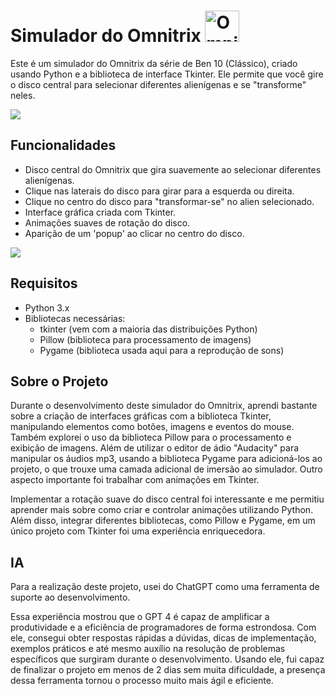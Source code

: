 # Simulador do Omnitrix <img src="https://github.com/user-attachments/assets/b804bf04-59f2-479e-b398-840487f31024" alt="Omnitrix" width="55" height="50">


Este é um simulador do Omnitrix da série de Ben 10 (Clássico), criado usando Python e a biblioteca de interface Tkinter. Ele permite que você gire o disco central para selecionar diferentes alienígenas e se "transforme" neles.

<img src="https://github.com/user-attachments/assets/a6af672a-14be-43eb-aa0a-ca3f8996a054">

## Funcionalidades

- Disco central do Omnitrix que gira suavemente ao selecionar diferentes alienígenas.
- Clique nas laterais do disco para girar para a esquerda ou direita.
- Clique no centro do disco para "transformar-se" no alien selecionado.
- Interface gráfica criada com Tkinter.
- Animações suaves de rotação do disco.
- Aparição de um 'popup' ao clicar no centro do disco.

<img src="https://github.com/user-attachments/assets/77975582-d45f-4717-850b-fe1017412bed">

## Requisitos

- Python 3.x
- Bibliotecas necessárias:
  - tkinter (vem com a maioria das distribuições Python)
  - Pillow (biblioteca para processamento de imagens)
  - Pygame (biblioteca usada aqui para a reprodução de sons)

## Sobre o Projeto

Durante o desenvolvimento deste simulador do Omnitrix, aprendi bastante sobre a criação de interfaces gráficas com a biblioteca Tkinter, manipulando elementos como botões, imagens e eventos do mouse. Também explorei o uso da biblioteca Pillow para o processamento e exibição de imagens. Além de utilizar o editor de ádio "Audacity" para manipular os áudios mp3, usando a biblioteca Pygame para adicioná-los ao projeto, o que trouxe uma camada adicional de imersão ao simulador.
Outro aspecto importante foi trabalhar com animações em Tkinter. 

Implementar a rotação suave do disco central foi interessante e me permitiu aprender mais sobre como criar e controlar animações utilizando Python. Além disso, integrar diferentes bibliotecas, como Pillow e Pygame, em um único projeto com Tkinter foi uma experiência enriquecedora.

## IA

Para a realização deste projeto, usei  do ChatGPT como uma ferramenta de suporte ao desenvolvimento. 

Essa experiência mostrou que o GPT 4 é capaz de amplificar a produtividade e a eficiência de programadores de forma estrondosa. Com ele, consegui obter respostas rápidas a dúvidas, dicas de implementação, exemplos práticos e até mesmo auxílio na resolução de problemas específicos que surgiram durante o desenvolvimento. Usando ele, fui capaz de finalizar o projeto em menos de 2 dias sem muita dificuldade, a presença dessa ferramenta tornou o processo muito mais ágil e eficiente.
